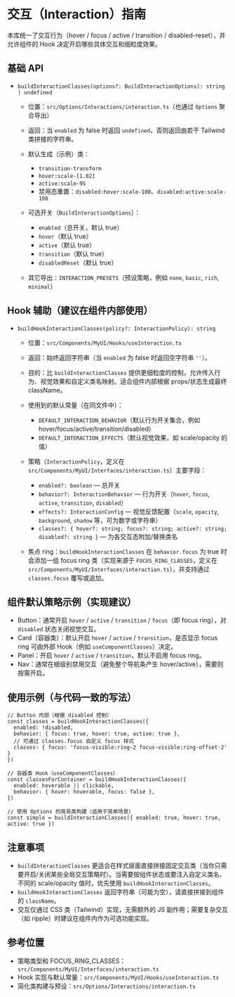 # 交互（Interaction）指南

本库统一了交互行为（hover / focus / active / transition / disabled-reset），并允许组件的 Hook 决定开启哪些具体交互和细粒度效果。

## 基础 API

- `buildInteractionClasses(options?: BuildInteractionOptions): string | undefined`
  - 位置：`src/Options/Interactions/interaction.ts`（也通过 `Options` 聚合导出）
  - 返回：当 `enabled` 为 false 时返回 `undefined`，否则返回由若干 Tailwind 类拼接的字符串。
  - 默认生成（示例）类：
    - `transition-transform`
    - `hover:scale-[1.02]`
    - `active:scale-95`
    - 禁用态重置：`disabled:hover:scale-100`、`disabled:active:scale-100`
  - 可选开关（`BuildInteractionOptions`）：
    - `enabled`（总开关，默认 true）
    - `hover`（默认 true）
    - `active`（默认 true）
    - `transition`（默认 true）
    - `disabledReset`（默认 true）

  - 其它导出：`INTERACTION_PRESETS`（预设策略，例如 `none`, `basic`, `rich`, `minimal`）

## Hook 辅助（建议在组件内部使用）

- `buildHookInteractionClasses(policy?: InteractionPolicy): string`
  - 位置：`src/Components/MyUI/Hooks/useInteraction.ts`
  - 返回：始终返回字符串（当 `enabled` 为 false 时返回空字符串 `''`）。
  - 目的：比 `buildInteractionClasses` 提供更细粒度的控制，允许传入行为、视觉效果和自定义类名映射。适合组件内部根据 props/状态生成最终 className。
  - 使用到的默认常量（在同文件中）：
    - `DEFAULT_INTERACTION_BEHAVIOR`（默认行为开关集合，例如 hover/focus/active/transition/disabled）
    - `DEFAULT_INTERACTION_EFFECTS`（默认视觉效果，如 scale/opacity 的值）

  - 策略（`InteractionPolicy`，定义在 `src/Components/MyUI/Interfaces/interaction.ts`）主要字段：
    - `enabled?: boolean` — 总开关
    - `behavior?: InteractionBehavior` — 行为开关（`hover`, `focus`, `active`, `transition`, `disabled`）
    - `effects?: InteractionConfig` — 视觉反馈配置（`scale`, `opacity`, `background`, `shadow` 等，可为数字或字符串）
    - `classes?: { hover?: string; focus?: string; active?: string; disabled?: string }` — 为各交互态附加/替换类名

  - 焦点 ring：`buildHookInteractionClasses` 在 `behavior.focus` 为 true 时会添加一组 focus ring 类（实现来源于 `FOCUS_RING_CLASSES`，定义在 `src/Components/MyUI/Interfaces/interaction.ts`），并支持通过 `classes.focus` 覆写或追加。

## 组件默认策略示例（实现建议）

- Button：通常开启 `hover` / `active` / `transition` / `focus`（即 focus ring），对 `disabled` 状态关闭视觉交互。
- Card（容器类）：默认开启 `hover` / `active` / `transition`，是否显示 focus ring 可由外部 Hook（例如 `useComponentClasses`）决定。
- Panel：开启 `hover` / `active` / `transition`，默认不启用 focus ring。
- Nav：通常在根级别禁用交互（避免整个导航条产生 hover/active），需要则按需开启。

## 使用示例（与代码一致的写法）

```tsx
// Button 内部（根据 disabled 控制）
const classes = buildHookInteractionClasses({
  enabled: !disabled,
  behavior: { focus: true, hover: true, active: true },
  // 可通过 classes.focus 自定义 focus 样式
  classes: { focus: 'focus-visible:ring-2 focus-visible:ring-offset-2' }
})

// 容器类 Hook（useComponentClasses）
const classesForContainer = buildHookInteractionClasses({
  enabled: hoverable || clickable,
  behavior: { hover: hoverable, focus: false },
})

// 使用 Options 的简易类构建（适用于简单场景）
const simple = buildInteractionClasses({ enabled: true, hover: true, active: true })
```

## 注意事项

- `buildInteractionClasses` 更适合在样式层面直接拼接固定交互类（当你只需要开启/关闭某些全局交互策略时）。当需要按组件状态或要注入自定义类名、不同的 scale/opacity 值时，优先使用 `buildHookInteractionClasses`。
- `buildHookInteractionClasses` 返回字符串（可能为空），请直接拼接到组件的 `className`。
- 交互仅通过 CSS 类（Tailwind）实现，无需额外的 JS 副作用；需要复杂交互（如 ripple）时建议在组件内作为可选功能实现。

## 参考位置

- 策略类型和 FOCUS_RING_CLASSES：`src/Components/MyUI/Interfaces/interaction.ts`
- Hook 实现与默认常量：`src/Components/MyUI/Hooks/useInteraction.ts`
- 简化类构建与预设：`src/Options/Interactions/interaction.ts`

